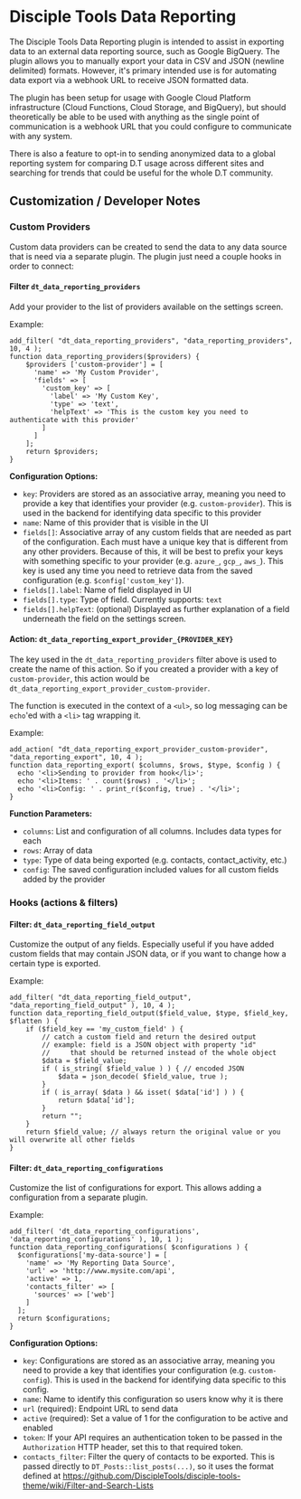 # Disciple Tools Data Reporting
The Disciple Tools Data Reporting plugin is intended to assist in exporting data to an external data reporting source, such as Google BigQuery.
The plugin allows you to manually export your data in CSV and JSON (newline delimited) formats. However, it's primary intended use is for automating data export via a webhook URL to receive JSON formatted data. 

The plugin has been setup for usage with Google Cloud Platform infrastructure (Cloud Functions, Cloud Storage, and BigQuery), but should theoretically be able to be used with anything as the single point of communication is a webhook URL that you could configure to communicate with any system.

There is also a feature to opt-in to sending anonymized data to a global reporting system for comparing D.T usage across different sites and searching for trends that could be useful for the whole D.T community. 

## Customization / Developer Notes

### Custom Providers
Custom data providers can be created to send the data to any data source that is need via a separate plugin. The plugin just need a couple hooks in order to connect:

#### Filter `dt_data_reporting_providers`
Add your provider to the list of providers available on the settings screen.

Example:
```
add_filter( "dt_data_reporting_providers", "data_reporting_providers", 10, 4 );
function data_reporting_providers($providers) {
    $providers ['custom-provider'] = [
      'name' => 'My Custom Provider',
      'fields' => [
        'custom_key' => [
          'label' => 'My Custom Key',
          'type' => 'text',
          'helpText' => 'This is the custom key you need to authenticate with this provider'
        ]
      ]
    ];
    return $providers;
}
```

**Configuration Options:**
* `key`: Providers are stored as an associative array, meaning you need to provide a key that identifies your provider (e.g. `custom-provider`). This is used in the backend for identifying data specific to this provider
* `name`: Name of this provider that is visible in the UI
* `fields[]`: Associative array of any custom fields that are needed as part of the configuration. Each must have a unique key that is different from any other providers. Because of this, it will be best to prefix your keys with something specific to your provider (e.g. `azure_`, `gcp_`, `aws_`). This key is used any time you need to retrieve data from the saved configuration (e.g. `$config['custom_key']`).
* `fields[].label`: Name of field displayed in UI
* `fields[].type`: Type of field. Currently supports: `text`
* `fields[].helpText`: (optional) Displayed as further explanation of a field underneath the field on the settings screen.

#### Action: `dt_data_reporting_export_provider_{PROVIDER_KEY}`
The key used in the `dt_data_reporting_providers` filter above is used to create the name of this action. So if you created a provider with a key of `custom-provider`, this action would be `dt_data_reporting_export_provider_custom-provider`.

The function is executed in the context of a `<ul>`, so log messaging can be `echo`'ed with a `<li>` tag wrapping it.

Example:
```
add_action( "dt_data_reporting_export_provider_custom-provider", "data_reporting_export", 10, 4 );
function data_reporting_export( $columns, $rows, $type, $config ) {
  echo '<li>Sending to provider from hook</li>';
  echo '<li>Items: ' . count($rows) . '</li>';
  echo '<li>Config: ' . print_r($config, true) . '</li>';
}
```

**Function Parameters:**
* `columns`: List and configuration of all columns. Includes data types for each
* `rows`: Array of data
* `type`: Type of data being exported (e.g. contacts, contact_activity, etc.)
* `config`: The saved configuration included values for all custom fields added by the provider


### Hooks (actions & filters)

#### Filter: `dt_data_reporting_field_output`
Customize the output of any fields. Especially useful if you have added custom fields that may contain JSON data, or if you want to change how a certain type is exported.

Example:
```
add_filter( "dt_data_reporting_field_output", "data_reporting_field_output" ), 10, 4 );
function data_reporting_field_output($field_value, $type, $field_key, $flatten ) {
    if ($field_key == 'my_custom_field' ) {
        // catch a custom field and return the desired output
        // example: field is a JSON object with property "id" 
        //     that should be returned instead of the whole object
        $data = $field_value;
        if ( is_string( $field_value ) ) { // encoded JSON
            $data = json_decode( $field_value, true );
        }
        if ( is_array( $data ) && isset( $data['id'] ) ) {
            return $data['id'];
        }
        return "";
    }
    return $field_value; // always return the original value or you will overwrite all other fields
}
```

#### Filter: `dt_data_reporting_configurations`
Customize the list of configurations for export. This allows adding a configuration from a separate plugin.

Example:
```
add_filter( 'dt_data_reporting_configurations', 'data_reporting_configurations' ), 10, 1 );
function data_reporting_configurations( $configurations ) {
  $configurations['my-data-source'] = [
    'name' => 'My Reporting Data Source',
    'url' => 'http://www.mysite.com/api',
    'active' => 1,
    'contacts_filter' => [
      'sources' => ['web']
    ]
  ];
  return $configurations;
}

```

**Configuration Options:**
* `key`: Configurations are stored as an associative array, meaning you need to provide a key that identifies your configuration (e.g. `custom-config`). This is used in the backend for identifying data specific to this config.
* `name`: Name to identify this configuration so users know why it is there
* `url` (required): Endpoint URL to send data
* `active` (required): Set a value of 1 for the configuration to be active and enabled
* `token`: If your API requires an authentication token to be passed in the `Authorization` HTTP header, set this to that required token.
* `contacts_filter`: Filter the query of contacts to be exported. This is passed directly to `DT_Posts::list_posts(...)`, so it uses the format defined at https://github.com/DiscipleTools/disciple-tools-theme/wiki/Filter-and-Search-Lists
